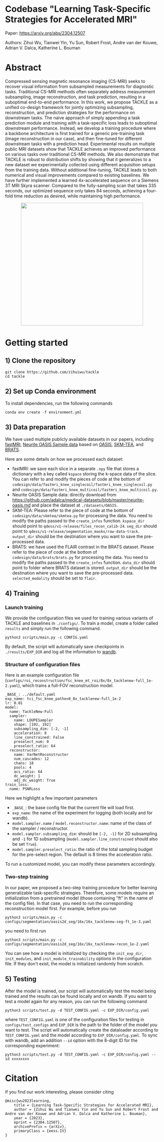 # Codebase "Learning Task-Specific Strategies for Accelerated MRI"

Paper: https://arxiv.org/abs/2304.12507

Authors: Zihui Wu, Tianwei Yin, Yu Sun, Robert Frost, Andre van der Kouwe, Adrian V. Dalca, Katherine L. Bouman

# Abstract
Compressed sensing magnetic resonance imaging (CS-MRI) seeks to recover visual information from subsampled measurements for diagnostic tasks. Traditional CS-MRI methods often separately address measurement subsampling, image reconstruction, and task prediction, resulting in a suboptimal end-to-end performance. In this work, we propose TACKLE as a unified co-design framework for jointly optimizing subsampling, reconstruction, and prediction strategies for the performance on downstream tasks. The naive approach of simply appending a task prediction module and training with a task-specific loss leads to suboptimal downstream performance. Instead, we develop a training procedure where a backbone architecture is first trained for a generic pre-training task (image reconstruction in our case), and then fine-tuned for different downstream tasks with a prediction head. Experimental results on multiple public MRI datasets show that TACKLE achieves an improved performance on various tasks over traditional CS-MRI methods. We also demonstrate that TACKLE is robust to distribution shifts by showing that it generalizes to a new dataset we experimentally collected using different acquisition setups from the training data. Without additional fine-tuning, TACKLE leads to both numerical and visual improvements compared to existing baselines. We have further implemented a learned 4x-accelerated sequence on a Siemens 3T MRI Skyra scanner. Compared to the fully-sampling scan that takes 335 seconds, our optimized sequence only takes 84 seconds, achieving a four-fold time reduction as desired, while maintaining high performance.

<p align="center">
  <img src='./assets/teaser.jpg' width='400'>
</p>

# Getting started 

## 1) Clone the repository

```
git clone https://github.com/zihuiwu/tackle
cd tackle
```

## 2) Set up Conda environment

To install dependencies, run the following commands

```
conda env create -f environment.yml
```

## 3) Data preparation

We have used multiple publicly available datasets in our papers, including [fastMRI](https://fastmri.med.nyu.edu/), [Neurite OASIS Sample data](https://github.com/adalca/medical-datasets/blob/master/neurite-oasis.md) based on [OASIS](https://oasis-brains.org/), [SKM-TEA](https://aimi.stanford.edu/skm-tea-knee-mri), and [BRATS](https://www.med.upenn.edu/cbica/brats2020/data.html).

Here are some details on how we processed each dataset:
 - fastMRI: we save each slice in a separate `.npy` file that stores a dictionary with a key called `kspace` storing the k-space data of the slice. You can refer to and modify the pieces of code at the bottom of `codesign/data/fastmri_knee_singlecoil/fastmri_knee_singlecoil.py` and `codesign/data/fastmri_knee_multicoil/fastmri_knee_multicoil.py`.
 - Neurite OASIS Sample data: directly download from https://github.com/adalca/medical-datasets/blob/master/neurite-oasis.md and place the dataset at `./datasets/OASIS`.
 - SKM-TEA: Please refer to the piece of code at the bottom of `codesign/data/skmtea/skmtea.py` for processing the data. You need to modify the paths passed to the `create_infos` function. `kspace_dir` should point to `qdess/v1-release/files_recon_calib-24`. `seg_dir` should point to `qdess/v1-release/segmentation_masks/raw-data-track`. `output_dir` should be the destination where you want to save the pre-processed data.
 - BRATS: we have used the FLAIR contrast in the BRATS dataset. Please refer to the piece of code at the bottom of `codesign/data/brats/brats.py` for processing the data. You need to modify the paths passed to the `create_infos` function. `data_dir` should point to folder where BRATS dataset is stored. `output_dir` should be the destination where you want to save the pre-processed data. `selected_modality` should be set to `flair`.

## 4) Training

### Launch training
We provide the configuration files we used for training various variants of TACKLE and baselines in `./configs/`. To train a model, create a folder called `results` and simply run the following command.
```
python3 scripts/main.py -c CONFIG.yaml
```
By default, the script will automatically save checkpoints in `./results/EXP_DIR` and log all the information to [wandb](https://www.wandb.ai).

### Structure of configuration files
Here is an example configuration file (`configs/roi_reconstruction/fsc_knee_mt_roi/8x/8x_tacklenew-full_1e-2.yaml`), which trains a full-FOV reconstruction model.

```
_BASE_: ../default.yaml
exp_name: tci_fsc_knee_patho=0_8x_tacklenew-full_1e-2
lr: 0.01
model:                                                      
  name: TackleNew-Full
  sampler:
    name: LOUPESampler
    shape: [192, 192]
    subsampling_dim: [-2, -1]
    acceleration: 8
    line_constrained: False
    preselect_num: 0
    preselect_ratio: 64
  reconstructor:
    name: VarNetReconstructor
    num_cascades: 12
    chans: 18
    pools: 4
    acs_ratio: 64
    dc_weight: 1
    adj_dc_weight: True
train_loss:
  name: PSNRLoss
```
Here we highlight a few important parameters
 - `_BASE_`: the base config file that the current file will load first.
 - `exp_name`: the name of the experiment for logging (both locally and for wandb).
 - `model.sampler.name` / `model.reconstructor.name`: name of the class of the sampler / reconstructor.
 - `model.sampler.subsampling_dim`: should be `[-2, -1]` for 2D subsampling and `-1` for 1D subsampling (`model.sampler.line_constrained` should also be set `True`).
 - `model.sampler.preselect_ratio`: the ratio of the total sampling budget for the pre-select region. The default is 8 times the acceleration ratio.

To run a customized model, you can modify these parameters accordingly.

### Two-step training
In our paper, we proposed a two-step training procedure for better learning generalizable task-specific strategies. Therefore, some models require an initialization from a pretrained model (those containing "ft" in the name of the config file). In that case, you need to run the corresponding reconstruction model first. For example, before you run
```
python3 scripts/main.py -c configs/segmentation/oasis2d_seg/16x/16x_tacklenew-seg-ft_1e-3.yaml
```
you need to first run 
```
python3 scripts/main.py -c configs/segmentation/oasis2d_seg/16x/16x_tacklenew-recon_1e-2.yaml
```
You can see how a model is initialized by checking the `init_exp_dir`, `init_modules`, and `init_module_trainability` options in the configuration file. If they don't exist, the model is initialized randomly from scratch.

## 5) Testing

After the model is trained, our script will automatically test the model being trained and the results can be found locally and on wandb. If you want to test a model again for any reason, you can run the following command
```
python3 scripts/test.py -d TEST_CONFIG.yaml -c EXP_DIR/config.yaml
```
where `TEST_CONFIG.yaml` is one of the configuration files for testing in `configs/test_configs` and `EXP_DIR` is the path to the folder of the model you want to test.
The script will automatically create the dataloader according to `TEST_CONFIG.yaml` and the model according to `EXP_DIR/config.yaml`.
To sync with wandb, add an addition `--id` option with the 8-digit ID for the corresponding experiment:
```
python3 scripts/test.py -d TEST_CONFIG.yaml -c EXP_DIR/config.yaml --id xxxxxxxx
```


# Citation
If you find our work interesting, please consider citing

```
@misc{wu2023learning,
    title = {Learning Task-Specific Strategies for Accelerated MRI}, 
    author = {Zihui Wu and Tianwei Yin and Yu Sun and Robert Frost and Andre van der Kouwe and Adrian V. Dalca and Katherine L. Bouman},
    year = {2023},
    eprint = {2304.12507},
    archivePrefix = {arXiv},
    primaryClass = {eess.IV}
}
```

